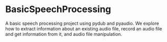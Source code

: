 # BasicSpeechProcessing
A basic speech processing project using pydub and pyaudio. We explore how to extract information about an existing audio file, record an audio file and get information from it, and audio file manipulation. 
